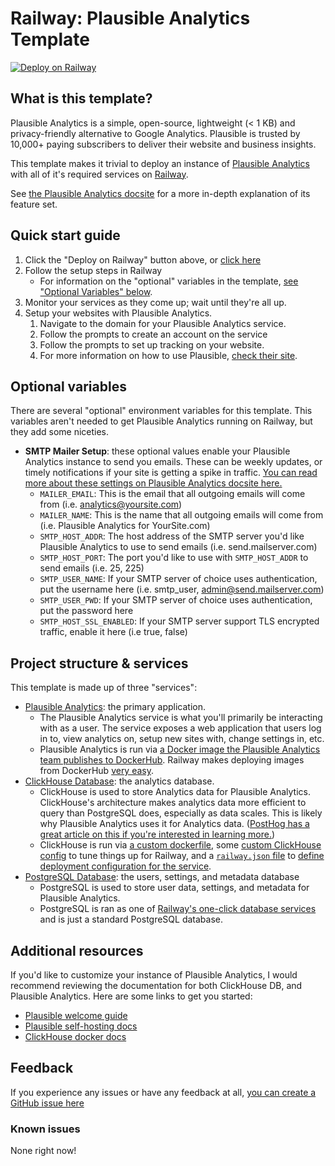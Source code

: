 # Railway: Plausible Analytics Template

[![Deploy on Railway](https://railway.app/button.svg)](https://railway.app/template/mzYEXO?referralCode=IFlm92)

## What is this template?

Plausible Analytics is a simple, open-source, lightweight (< 1 KB) and privacy-friendly alternative to Google Analytics. Plausible is trusted by 10,000+ paying subscribers to deliver their website and business insights.

This template makes it trivial to deploy an instance of [Plausible Analytics](https://plausible.io/) with all of it's required services on [Railway](https://railway.app).

See [the Plausible Analytics docsite](https://plausible.io/docs) for a more in-depth explanation of its feature set.

## Quick start guide

1. Click the "Deploy on Railway" button above, or [click here](https://railway.app/template/mzYEXO?referralCode=IFlm92)
2. Follow the setup steps in Railway
   - For information on the "optional" variables in the template, [see "Optional Variables" below](#optional-variables).
3. Monitor your services as they come up; wait until they're all up. 
4. Setup your websites with Plausible Analytics.
   1. Navigate to the domain for your Plausible Analytics service.
   2. Follow the prompts to create an account on the service
   3. Follow the prompts to set up tracking on your website.
   4. For more information on how to use Plausible, [check their site](https://plausible.io/docs).

## Optional variables

There are several "optional" environment variables for this template. This variables aren't needed to get Plausible Analytics running on Railway, but they add some niceties.

- **SMTP Mailer Setup**: these optional values enable your Plausible Analytics instance to send you emails. These can be weekly updates, or timely notifications if your site is getting a spike in traffic. [You can read more about these settings on Plausible Analytics docsite here.](https://plausible.io/docs/self-hosting-configuration#mailersmtp-setup)
  - `MAILER_EMAIL`: This is the email that all outgoing emails will come from (i.e. analytics@yoursite.com)
  - `MAILER_NAME`: This is the name that all outgoing emails will come from (i.e. Plausible Analytics for YourSite.com)
  - `SMTP_HOST_ADDR`: The host address of the SMTP server you'd like Plausible Analytics to use to send emails (i.e. send.mailserver.com)
  - `SMTP_HOST_PORT`: The port you'd like to use with `SMTP_HOST_ADDR` to send emails (i.e. 25, 225)
  - `SMTP_USER_NAME`: If your SMTP server of choice uses authentication, put the username here (i.e. smtp_user, admin@send.mailserver.com)
  - `SMTP_USER_PWD`: If your SMTP server of choice uses authentication, put the password here
  - `SMTP_HOST_SSL_ENABLED`: If your SMTP server support TLS encrypted traffic, enable it here (i.e true, false)

## Project structure & services

This template is made up of three "services":

- [Plausible Analytics](https://plausible.io/): the primary application.
  - The Plausible Analytics service is what you'll primarily be interacting with as a user. The service exposes a web application that users log in to, view analytics on, setup new sites with, change settings in, etc.
  - Plausible Analytics is run via [a Docker image the Plausible Analytics team publishes to DockerHub](https://hub.docker.com/r/plausible/analytics). Railway makes deploying images from DockerHub [very easy](https://docs.railway.app/develop/services#docker-image).
- [ClickHouse Database](https://clickhouse.com/): the analytics database.
  - ClickHouse is used to store Analytics data for Plausible Analytics. ClickHouse's architecture makes analytics data more efficient to query than PostgreSQL does, especially as data scales. This is likely why Plausible Analytics uses it for Analytics data. ([PostHog has a great article on this if you're interested in learning more.](https://posthog.com/blog/clickhouse-vs-postgres))
  - ClickHouse is run via [a custom dockerfile](https://github.com/railwayapp-templates/plausible/blob/main/packages/clickhouse/dockerfile.clickhouse), some [custom ClickHouse config](https://github.com/railwayapp-templates/plausible/blob/main/packages/clickhouse/ch-user-config.xml) to tune things up for Railway, and a [`railway.json` file](https://github.com/railwayapp-templates/plausible/blob/main/packages/clickhouse/railway.json) to [define deployment configuration for the service](https://docs.railway.app/deploy/config-as-code).
- [PostgreSQL Database](https://www.postgresql.org/): the users, settings, and metadata database
  - PostgreSQL is used to store user data, settings, and metadata for Plausible Analytics.
  - PostgreSQL is ran as one of [Railway's one-click database services](https://docs.railway.app/develop/services#database-services) and is just a standard PostgreSQL database.

## Additional resources

If you'd like to customize your instance of Plausible Analytics, I would recommend reviewing the documentation for both ClickHouse DB, and Plausible Analytics. Here are some links to get you started:

- [Plausible welcome guide](https://plausible.io/docs/)
- [Plausible self-hosting docs](https://plausible.io/docs/self-hosting-configuration)
- [ClickHouse docker docs](https://hub.docker.com/r/clickhouse/clickhouse-server/)

## Feedback

If you experience any issues or have any feedback at all, [you can create a GitHub issue here](https://github.com/railwayapp-templates/plausible/issues)

### Known issues

None right now! 
